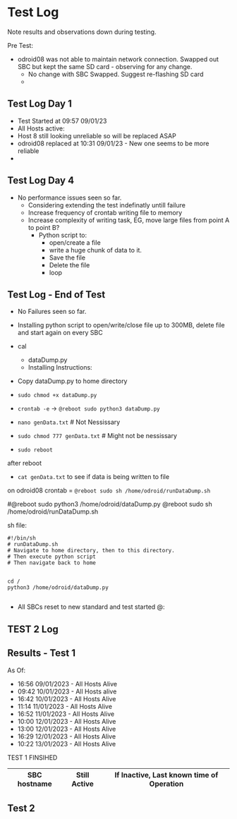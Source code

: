 # Test Log

Note results and observations down during testing.


Pre Test:

- odroid08 was not able to maintain network connection. Swapped out SBC but kept the same SD card - observing for any change.
  - No change with SBC Swapped. Suggest re-flashing SD card
  - 


## Test Log Day 1

- Test Started at 09:57   09/01/23
- All Hosts active:
- Host 8 still looking unreliable so will be replaced ASAP 
- odroid08 replaced at 10:31 09/01/23 - New one seems to be more reliable
- 

## Test Log Day 4

- No performance issues seen so far. 
	- Considering extending the test indefinatly untill failure
	- Increase frequency of crontab writing file to memory
	- Increase complexity of writing task, EG, move large files from point A to point B?
		- Python script to:
			- open/create a file
			- write a huge chunk of data to it.
			- Save the file
			- Delete the file
			- loop
			
## Test Log - End of Test
- No Failures seen so far.
- Installing python script to open/write/close file up to 300MB, delete file and start again on every SBC
- cal
	- dataDump.py
	- Installing Instructions:

- Copy dataDump.py to home directory 
- `sudo chmod +x dataDump.py`
- `crontab -e` -> `@reboot sudo python3 dataDump.py`
- `nano genData.txt`              # Not Nessissary
- `sudo chmod 777 genData.txt`    # Might not be nessissary
- `sudo reboot`

after reboot

- `cat genData.txt` to see if data is being written to file



on odroid08
crontab = `@reboot sudo sh /home/odroid/runDataDump.sh`

#@reboot sudo python3 /home/odroid/dataDump.py
@reboot sudo sh /home/odroid/runDataDump.sh

sh file:
```
#!/bin/sh
# runDataDump.sh
# Navigate to home directory, then to this directory.
# Then execute python script
# Then navigate back to home


cd /
python3 /home/odroid/dataDump.py


```



- All SBCs reset to new standard and test started @: 

## TEST 2 Log




## Results - Test 1

As Of:
- 16:56 09/01/2023 - All Hosts Alive
- 09:42 10/01/2023 - All Hosts alive
- 16:42 10/01/2023 - All Hosts Alive
- 11:14 11/01/2023 - All Hosts Alive
- 16:52 11/01/2023 - All Hosts Alive
- 10:00 12/01/2023 - All Hosts Alive
- 13:00 12/01/2023 - All Hosts Alive
- 16:29 12/01/2023 - All Hosts Alive
- 10:22 13/01/2023 - All Hosts Alive

TEST 1 FINSIHED


|SBC hostname |  Still Active | If Inactive, Last known time of Operation |
|---|---|---|


## Test 2